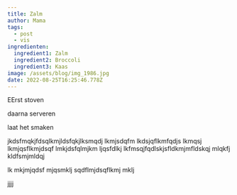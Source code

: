 ```yaml
---
title: Zalm
author: Mama
tags:
  - post
  - vis
ingredienten:
  ingredient1: Zalm
  ingredient2: Broccoli
  ingredient3: Kaas
image: /assets/blog/img_1986.jpg
date: 2022-08-25T16:25:46.778Z
---
```

EErst stoven

daarna serveren

laat het smaken



jkdsfmqkjfdsqlkmjldsfqkjlksmqdj lkmjsdqfm lkdsjqflkmfqdjs lkmqsj lkmjqsflkmjdsqf lmkjdsfqlmjkm ljqsfdlkj lkfmsqjfqdlskjsfldkmjmfldskqj mlqkfj kldfsmjmldqj 

lk mkjmjqdsf mjqsmklj sqdflmjdsqflkmj mklj

jjjj